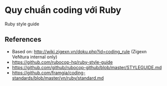 # Quy chuẩn coding với Ruby
Ruby style guide

## References
- Based on: http://wiki.zigexn.vn/doku.php?id=coding_rule (Zigexn VeNtura internal only)
- https://github.com/rubocop-hq/ruby-style-guide
- https://github.com/github/rubocop-github/blob/master/STYLEGUIDE.md
- https://github.com/framgia/coding-standards/blob/master/vn/ruby/standard.md
